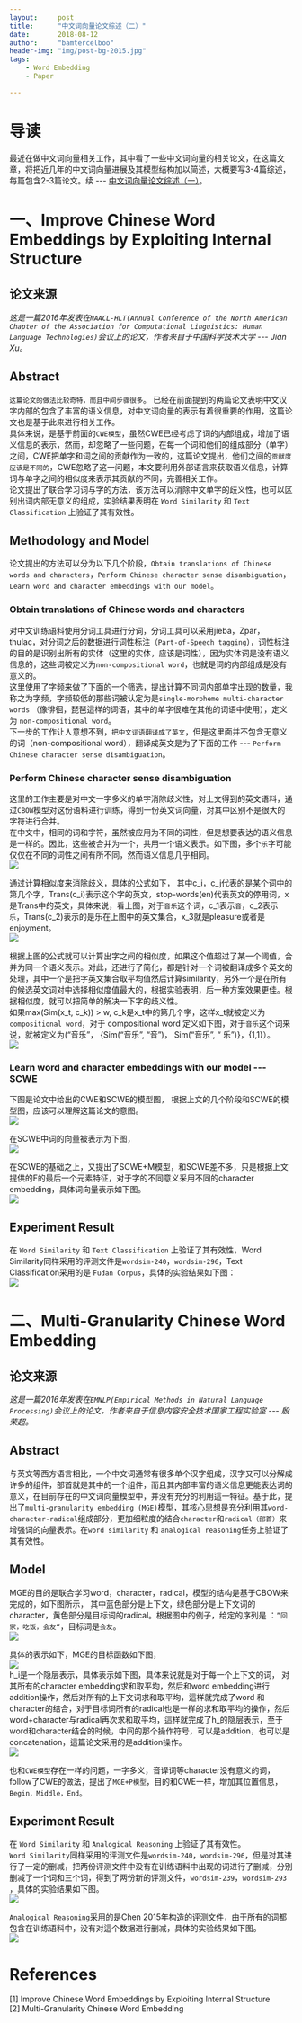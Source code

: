 ```yaml
---
layout:     post
title:      "中文词向量论文综述（二）"
date:       2018-08-12
author:     "bamtercelboo"
header-img: "img/post-bg-2015.jpg"
tags:
    - Word Embedding
    - Paper

---
```



#  导读  #
最近在做中文词向量相关工作，其中看了一些中文词向量的相关论文，在这篇文章，将把近几年的中文词向量进展及其模型结构加以简述，大概要写3-4篇综述，每篇包含2-3篇论文。续 --- [中文词向量论文综述（一）](https://bamtercelboo.github.io/2018/08/10/chinese_embedding_paper_first/)。  


# 一、Improve Chinese Word Embeddings by Exploiting Internal Structure #

## 论文来源 ##
*这是一篇2016年发表在`NAACL-HLT(Annual Conference of the North American Chapter of the Association for Computational Linguistics: Human Language Technologies)`会议上的论文，作者来自于中国科学技术大学 --- Jian Xu。*

## Abstract ##
`这篇论文的做法比较奇特，而且中间步骤很多`。
已经在前面提到的两篇论文表明中文汉字内部的包含了丰富的语义信息，对中文词向量的表示有着很重要的作用，这篇论文也是基于此来进行相关工作。  
具体来说，是基于前面的`CWE模型`，虽然CWE已经考虑了词的内部组成，增加了语义信息的表示，然而，却忽略了一些问题，在每一个词和他们的组成部分（单字）之间，CWE把单字和词之间的贡献作为一致的，这篇论文提出，他们之间的`贡献度应该是不同的`，CWE忽略了这一问题，本文要利用外部语言来获取语义信息，计算词与单字之间的相似度来表示其贡献的不同，完善相关工作。  
论文提出了联合学习词与字的方法，该方法可以消除中文单字的歧义性，也可以区别出词内部无意义的组成，实验结果表明在 `Word Similarity` 和 `Text Classification` 上验证了其有效性。

## Methodology and Model ##
论文提出的方法可以分为以下几个阶段，`Obtain translations of Chinese words and characters`，`Perform Chinese character sense disambiguation`，`Learn word and character embeddings with our model`。  

### Obtain translations of Chinese words and characters ###
对中文训练语料使用分词工具进行分词，分词工具可以采用jieba，Zpar，thulac，对分词之后的数据进行词性标注（`Part-of-Speech tagging`），词性标注的目的是识别出所有的实体（这里的实体，应该是词性），因为实体词是没有语义信息的，这些词被定义为`non-compositional word`，也就是词的内部组成是没有意义的。    
这里使用了字频来做了下面的一个筛选，提出计算不同词内部单字出现的数量，我称之为字频，字频较低的那些词被认定为是`single-morpheme multi-character words` （像徘徊，琵琶這样的词语，其中的单字很难在其他的词语中使用），定义为 `non-compositional word`。  
下一步的工作让人意想不到，`把中文词语翻译成了英文`，但是这里面并不包含无意义的词（non-compositional word），翻译成英文是为了下面的工作 --- `Perform Chinese character sense disambiguation`。


### Perform Chinese character sense disambiguation ###
这里的工作主要是对中文一字多义的单字消除歧义性，对上文得到的英文语料，通过`CBOW`模型对这份语料进行训练，得到一份英文词向量，对其中区别不是很大的字符进行合并。  
在中文中，相同的词和字符，虽然被应用为不同的词性，但是想要表达的语义信息是一样的。因此，这些被合并为一个，共用一个语义表示。如下图，多个`乐`字可能仅仅在不同的词性之间有所不同，然而语义信息几乎相同。  
![](https://i.imgur.com/N1dNNuS.jpg)  

通过计算相似度来消除歧义，具体的公式如下，  其中c_i，c_j代表的是某个词中的第几个字，Trans(c_i)表示这个字的英文，stop-words(en)代表英文的停用词，x是Trans中的英文，具体来说，看上图，对于`音乐`这个词，c_1表示`音`，c_2表示`乐`，Trans(c_2)表示的是乐在上图中的英文集合，x_3就是pleasure或者是enjoyment。    
![](https://i.imgur.com/d5h5kBc.jpg)  

根据上图的公式就可以计算出字之间的相似度，如果这个值超过了某一个阈值，合并为同一个语义表示。对此，还进行了简化，都是针对一个词被翻译成多个英文的处理，其中一个是把字英文集合取平均值然后计算similarity，另外一个是在所有的候选英文词对中选择相似度值最大的，根据实验表明，后一种方案效果更佳。根据相似度，就可以把简单的解决一下字的歧义性。    
如果max(Sim(x_t, c_k)) > w, c_k是x_t中的第几个字，这样x_t就被定义为 `compositional word`，对于 compositional word 定义如下图，对于`音乐`这个词来说，就被定义为(“音乐”， {Sim(“音乐”, “音”)， Sim(“音乐”, “
乐”)}，{1,1}）。  
![](https://i.imgur.com/169ixoU.jpg)  


### Learn word and character embeddings with our model  --- SCWE ###
下图是论文中给出的CWE和SCWE的模型图，  根据上文的几个阶段和SCWE的模型图，应该可以理解这篇论文的意图。    
![](https://i.imgur.com/qGzyqyb.jpg)  

在SCWE中词的向量被表示为下图，    
![](https://i.imgur.com/uD1ohJA.jpg)

在SCWE的基础之上，又提出了SCWE+M模型，和SCWE差不多，只是根据上文提供的F的最后一个元素特征，对于字的不同意义采用不同的character embedding，具体词向量表示如下图。    
![](https://i.imgur.com/ezxZRtk.jpg)  


## Experiment Result ##
在 `Word Similarity` 和 `Text Classification` 上验证了其有效性，Word Similarity同样采用的评测文件是`wordsim-240`，`wordsim-296`，Text Classification采用的是 `Fudan Corpus`，具体的实验结果如下图：  
![](https://i.imgur.com/E26NIAg.jpg)  


# 二、Multi-Granularity Chinese Word Embedding #

## 论文来源 ##
*这是一篇2016年发表在`EMNLP(Empirical Methods in Natural Language Processing)`会议上的论文，作者来自于信息内容安全技术国家工程实验室 --- 殷荣超。*

## Abstract ##
与英文等西方语言相比，一个中文词通常有很多单个汉字组成，汉字又可以分解成许多的组件，部首就是其中的一个组件，而且其内部丰富的语义信息更能表达词的意义，在目前存在的中文词向量模型中，并没有充分的利用這一特征。基于此，提出了`multi-granularity embedding (MGE)`模型，其核心思想是充分利用其`word-character-radical`组成部分，更加细粒度的结合`character`和`radical（部首）`来增强词的向量表示。在`word similarity` 和 `analogical reasoning`任务上验证了其有效性。  

 
## Model ##
MGE的目的是联合学习word，character，radical，模型的结构是基于CBOW来完成的，如下图所示，  其中蓝色部分是上下文，绿色部分是上下文词的character，黄色部分是目标词的radical。根据图中的例子，给定的序列是 ：`”回家，吃饭，会友“`，目标词是`会友`。  
![](https://i.imgur.com/R27kwk3.jpg)  

具体的表示如下，MGE的目标函数如下图，  
![](https://i.imgur.com/7n2BI07.jpg)  
h_i是一个隐层表示，具体表示如下图，具体来说就是对于每一个上下文的词，  对其所有的character embedding求和取平均，然后和word embedding进行addition操作，然后对所有的上下文词求和取平均，這样就完成了word 和 character的结合，对于目标词所有的radical也是一样的求和取平均的操作，然后word+character与radical再次求和取平均，這样就完成了h_的隐层表示，至于word和character结合的时候，中间的那个操作符号，可以是addition，也可以是concatenation，這篇论文采用的是addition操作。  
![](https://i.imgur.com/6qfVs34.jpg)  

也和`CWE模型`存在一样的问题，一字多义，音译词等character没有意义的词，follow了CWE的做法，提出了`MGE+P模型`，目的和CWE一样，增加其位置信息，`Begin，Middle，End`。  


## Experiment Result ##
在 `Word Similarity` 和 `Analogical Reasoning` 上验证了其有效性。  
`Word Similarity`同样采用的评测文件是`wordsim-240`，`wordsim-296`，但是对其进行了一定的删减，把两份评测文件中没有在训练语料中出现的词进行了删减，分别删减了一个词和三个词，得到了两份新的评测文件，`wordsim-239`，`wordsim-293` ，具体的实验结果如下图。  
![](https://i.imgur.com/4lF8njB.jpg)  

`Analogical Reasoning`采用的是Chen 2015年构造的评测文件，由于所有的词都包含在训练语料中，没有对這个数据进行删减，具体的实验结果如下图。    
![](https://i.imgur.com/TOxMvU4.jpg)



# References  #
[1] Improve Chinese Word Embeddings by Exploiting Internal Structure  
[2] Multi-Granularity Chinese Word Embedding  

  
 








